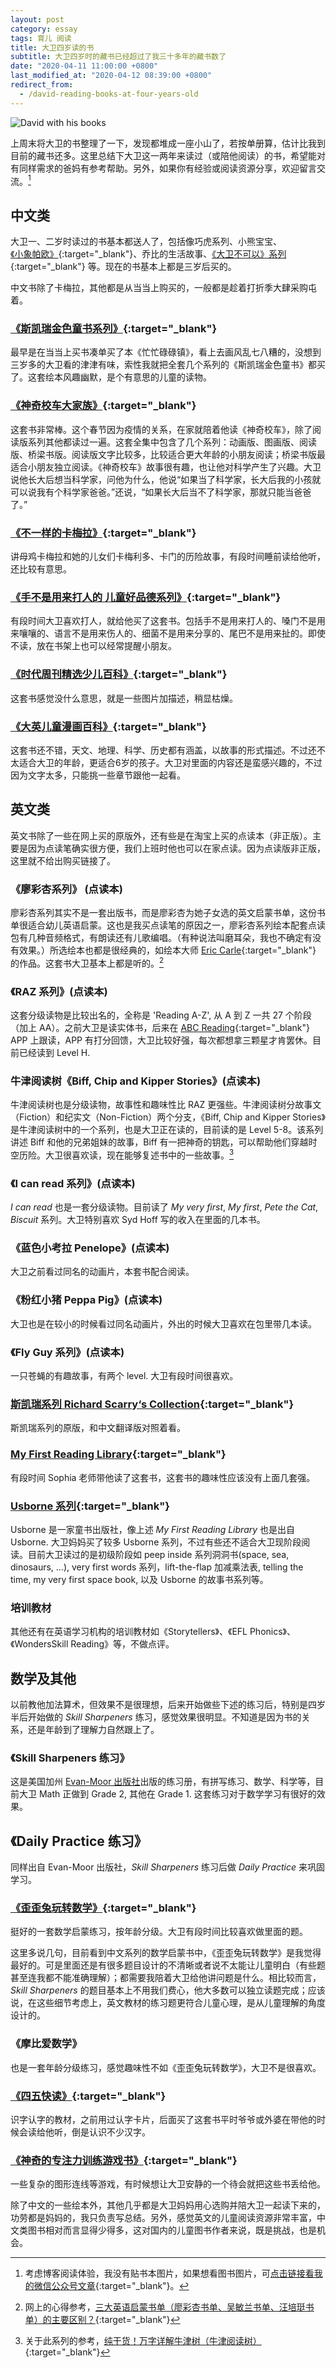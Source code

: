 ```yaml
---
layout: post
category: essay
tags: 育儿 阅读
title: 大卫四岁读的书
subtitle: 大卫四岁时的藏书已经超过了我三十多年的藏书数了
date: "2020-04-11 11:00:00 +0800"
last_modified_at: "2020-04-12 08:39:00 +0800"
redirect_from:
  - /david-reading-books-at-four-years-old
---
```


![David with his books]({{site.images_baseurl}}/david-with-his-books-2020.jpg?w=1280)

上周末将大卫的书整理了一下，发现都堆成一座小山了，若按单册算，估计比我到目前的藏书还多。这里总结下大卫这一两年来读过（或陪他阅读）的书，希望能对有同样需求的爸妈有参考帮助。另外，如果你有经验或阅读资源分享，欢迎留言交流。[^1]

## 中文类

大卫一、二岁时读过的书基本都送人了，包括像巧虎系列、小熊宝宝、[《小象帕欧》](http://product.dangdang.com/23537580.html){:target="_blank"}、乔比的生活故事、[《大卫不可以》系列](http://product.dangdang.com/27913773.html){:target="_blank"} 等。现在的书基本上都是三岁后买的。

中文书除了卡梅拉，其他都是从当当上购买的，一般都是趁着打折季大肆采购屯着。

### [《斯凯瑞金色童书系列》](http://product.dangdang.com/27852072.html){:target="_blank"}

最早是在当当上买书凑单买了本《忙忙碌碌镇》，看上去画风乱七八糟的，没想到三岁多的大卫看的津津有味，索性我就把全套几个系列的《斯凯瑞金色童书》都买了。这套绘本风趣幽默，是个有意思的儿童的读物。

### [《神奇校车大家族》](http://product.dangdang.com/25547473.html){:target="_blank"}

这套书非常棒。这个春节因为疫情的关系，在家就陪着他读《神奇校车》，除了阅读版系列其他都读过一遍。这套全集中包含了几个系列：动画版、图画版、阅读版、桥梁书版。阅读版文字比较多，比较适合更大年龄的小朋友阅读；桥梁书版最适合小朋友独立阅读。《神奇校车》故事很有趣，也让他对科学产生了兴趣。大卫说他长大后想当科学家，问他为什么，他说“如果当了科学家，长大后我的小孩就可以说我有个科学家爸爸。”还说，“如果长大后当不了科学家，那就只能当爸爸了。”

### [《不一样的卡梅拉》](http://product.dangdang.com/25074553.html){:target="_blank"}

讲母鸡卡梅拉和她的儿女们卡梅利多、卡门的历险故事，有段时间睡前读给他听，还比较有意思。

### [《手不是用来打人的 儿童好品德系列》](http://product.dangdang.com/25284537.html){:target="_blank"}

有段时间大卫喜欢打人，就给他买了这套书。包括手不是用来打人的、嗓门不是用来嚷嚷的、语言不是用来伤人的、细菌不是用来分享的、尾巴不是用来扯的。即使不读，放在书架上也可以经常提醒小朋友。

### [《时代周刊精选少儿百科》](http://product.dangdang.com/25090975.html){:target="_blank"}

这套书感觉没什么意思，就是一些图片加描述，稍显枯燥。

### [《大英儿童漫画百科》](http://product.dangdang.com/23949257.html){:target="_blank"}

这套书还不错，天文、地理、科学、历史都有涵盖，以故事的形式描述。不过还不太适合大卫的年龄，更适合6岁的孩子。大卫对里面的内容还是蛮感兴趣的，不过因为文字太多，只能挑一些章节跟他一起看。

## 英文类

英文书除了一些在网上买的原版外，还有些是在淘宝上买的点读本（非正版）。主要是因为点读笔确实很方便，我们上班时他也可以在家点读。因为点读版非正版，这里就不给出购买链接了。

### 《廖彩杏系列》 (点读本)

廖彩杏系列其实不是一套出版书，而是廖彩杏为她子女选的英文启蒙书单，这份书单很适合幼儿英语启蒙。这也是我买点读笔的原因之一，廖彩杏系列绘本配套点读包有几种音频格式，有朗读还有儿歌编唱。（有种说法叫磨耳朵，我也不确定有没有效果。）所选绘本也都是很经典的，如绘本大师 [Eric Carle](https://eric-carle.com/){:target="_blank"} 的作品。这套书大卫基本上都是听的。[^2]

### 《RAZ 系列》(点读本)

这套分级读物是比较出名的，全称是 'Reading A-Z', 从 A 到 Z 一共 27 个阶段（加上 AA）。之前大卫是读实体书，后来在 [ABC Reading](https://apps.apple.com/cn/app/abc-reading-%E5%AE%B6%E5%BA%AD%E8%8B%B1%E8%AF%AD%E5%90%AF%E8%92%99%E6%97%A9%E6%95%99/id1338646799?l=en){:target="_blank"} APP 上跟读，APP 有打分回馈，大卫比较好强，每次都想拿三颗星才肯罢休。目前已经读到 Level H.

### 牛津阅读树《Biff, Chip and Kipper Stories》(点读本)

牛津阅读树也是分级读物，故事性和趣味性比 RAZ 更强些。牛津阅读树分故事文（Fiction）和纪实文（Non-Fiction）两个分支，《Biff, Chip and Kipper Stories》是牛津阅读树中的一个系列，也是大卫正在读的，目前读的是 Level 5-8。该系列讲述 Biff 和他的兄弟姐妹的故事，Biff 有一把神奇的钥匙，可以帮助他们穿越时空历险。大卫很喜欢读，现在能够复述书中的一些故事。[^3]

### 《I can read 系列》(点读本)

*I can read* 也是一套分级读物。目前读了 *My very first*, *My first*, *Pete the Cat*, *Biscuit* 系列。大卫特别喜欢 Syd Hoff 写的收入在里面的几本书。

### 《蓝色小考拉 Penelope》(点读本)

大卫之前看过同名的动画片，本套书配合阅读。

### 《粉红小猪 Peppa Pig》(点读本)

大卫也是在较小的时候看过同名动画片，外出的时候大卫喜欢在包里带几本读。

### 《Fly Guy 系列》(点读本)

一只苍蝇的有趣故事，有两个 level. 大卫有段时间很喜欢。

### [斯凯瑞系列 Richard Scarry‘s Collection](http://product.dangdang.com/1442021906.html){:target="_blank"}

斯凯瑞系列的原版，和中文翻译版对照着看。

### [My First Reading Library](http://product.dangdang.com/1037317382.html){:target="_blank"}

有段时间 Sophia 老师带他读了这套书，这套书的趣味性应该没有上面几套强。

### [Usborne 系列](http://search.dangdang.com/?key=&key3=Usborne+Publishing&medium=01&category_path=01.00.00.00.00.00){:target="_blank"}

Usborne 是一家童书出版社，像上述 *My First Reading Library* 也是出自 Usborne. 大卫妈妈买了较多 Usborne 系列，不过有些还不适合大卫现阶段阅读。目前大卫读过的是初级阶段如 peep inside 系列洞洞书(space, sea, dinosaurs, ...), very first words 系列，lift-the-flap 加减乘法表, telling the time, my very first space book, 以及 Usborne 的故事书系列等。

### 培训教材

其他还有在英语学习机构的培训教材如《Storytellers》、《EFL Phonics》、《WondersSkill Reading》等，不做点评。

## 数学及其他

以前教他加法算术，但效果不是很理想，后来开始做些下述的练习后，特别是四岁半后开始做的 *Skill Sharpeners* 练习，感觉效果很明显。不知道是因为书的关系，还是年龄到了理解力自然跟上了。

### 《Skill Sharpeners 练习》

这是美国加州 [Evan-Moor 出版社](https://www.evan-moor.com/)出版的练习册，有拼写练习、数学、科学等，目前大卫 Math 正做到 Grade 2, 其他在 Grade 1. 这套练习对于数学学习有很好的效果。

## 《Daily Practice 练习》

同样出自 Evan-Moor 出版社，*Skill Sharpeners* 练习后做 *Daily Practice* 来巩固学习。

### [《歪歪兔玩转数学》](http://product.dangdang.com/25165082.html){:target="_blank"}

挺好的一套数学启蒙练习，按年龄分级。大卫有段时间比较喜欢做里面的题。

这里多说几句，目前看到中文系列的数学启蒙书中，《歪歪兔玩转数学》是我觉得最好的。可是里面还是有很多题目设计的不清晰或者说不太能让儿童明白（有些题甚至连我都不能准确理解）；都需要我陪着大卫给他讲问题是什么。相比较而言，*Skill Sharpeners* 的题目基本上不用我们费心，他大多数可以独立读题完成；应该说，在这些细节考虑上，英文教材的练习题更符合儿童心理，是从儿童理解的角度设计的。

### 《摩比爱数学》

也是一套年龄分级练习，感觉趣味性不如《歪歪兔玩转数学》，大卫不是很喜欢。

### [《四五快读》](http://product.dangdang.com/410272229.html){:target="_blank"}

识字认字的教材，之前用过认字卡片，后面买了这套书平时爷爷或外婆在带他的时候会读给他听，倒是认识不少汉字。

### [《神奇的专注力训练游戏书》](http://product.dangdang.com/24040304.html){:target="_blank"}

一些复杂的图形连线等游戏，有时候想让大卫安静的一个待会就把这些书丢给他。


除了中文的一些绘本外，其他几乎都是大卫妈妈用心选购并陪大卫一起读下来的，功劳都是妈妈的，我只负责写总结。另外，感觉英文的儿童阅读资源非常丰富，中文类图书相对而言显得少得多，这对国内的儿童图书作者来说，既是挑战，也是机会。

[^1]: 考虑博客阅读体验，我没有贴书本图片，如果想看图书图片，可[点击链接看我的微信公众号文章](https://mp.weixin.qq.com/s?src=11&timestamp=1586694919&ver=2274&signature=*dZxx7JmBPseuIEln4oLJgItmv21bdmpJrgmnTMlbKmtfgkXzHH4Yj6yo*RAlQbRKPJWOpacF2nubTu6H4NSDYK2hezN3vZioCL2cxvSx45sDeZwnonIoL6UEEFFI524&new=1){:target="_blank"}。

[^2]: 网上的心得参考，[三大英语启蒙书单（廖彩杏书单、吴敏兰书单、汪培珽书单）的主要区别？](https://www.zhihu.com/question/60245836){:target="_blank"}

[^3]: 关于此系列的参考，[纯干货！万字详解牛津树（牛津阅读树）](https://zhuanlan.zhihu.com/p/90064805){:target="_blank"}
